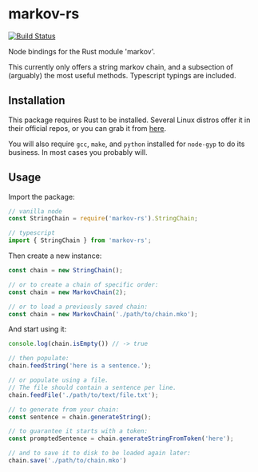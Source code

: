 # markov-rs
[![Build Status](https://travis-ci.com/JakeStanger/markov-rs.svg?branch=master)](https://travis-ci.com/JakeStanger/markov-rs)

Node bindings for the Rust module 'markov'.

This currently only offers a string markov chain, and a subsection of (arguably) the most useful methods.
Typescript typings are included.

## Installation

This package requires Rust to be installed. 
Several Linux distros offer it in their official repos, 
or you can grab it from [here](https://www.rust-lang.org/learn/get-started).

You will also require `gcc`, `make`, and `python` installed 
for `node-gyp` to do its business.
In most cases you probably will.

## Usage

Import the package:

```ts
// vanilla node
const StringChain = require('markov-rs').StringChain;

// typescript
import { StringChain } from 'markov-rs';
```

Then create a new instance:

```ts
const chain = new StringChain();

// or to create a chain of specific order:
const chain = new MarkovChain(2);

// or to load a previously saved chain:
const chain = new MarkovChain('./path/to/chain.mko');
```

And start using it:

```ts
console.log(chain.isEmpty()) // -> true

// then populate:
chain.feedString('here is a sentence.');

// or populate using a file.
// The file should contain a sentence per line.
chain.feedFile('./path/to/text/file.txt');

// to generate from your chain:
const sentence = chain.generateString();

// to guarantee it starts with a token:
const promptedSentence = chain.generateStringFromToken('here');

// and to save it to disk to be loaded again later:
chain.save('./path/to/chain.mko')
```

